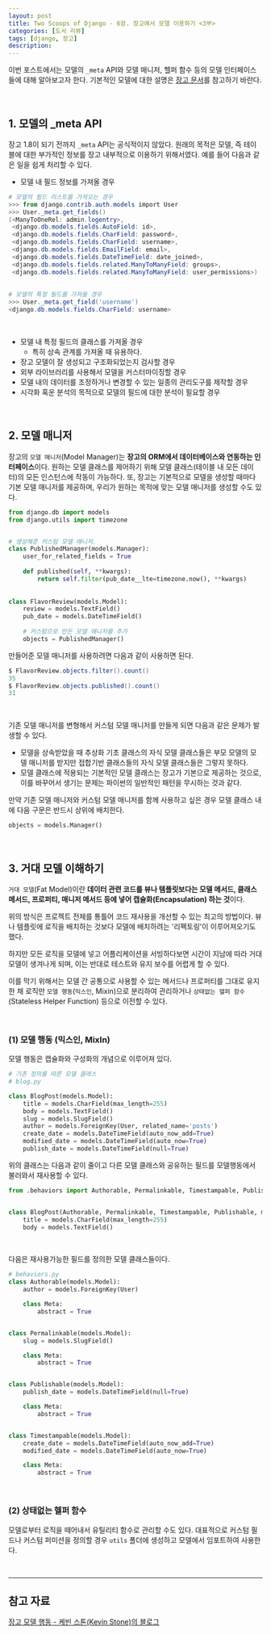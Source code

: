 ```yaml
---
layout: post
title: Two Scoops of Django - 6장. 장고에서 모델 이용하기 <3부>
categories: [도서 리뷰]
tags: [django, 장고]
description: 
---
```


이번 포스트에서는 모델의 `_meta` API와 모델 매니저, 헬퍼 함수 등의 모델 인터페이스들에 대해 알아보고자 한다. 기본적인 모델에 대한 설명은 <a href="https://docs.djangoproject.com/en/1.11/topics/db/models/" target="_blank">장고 문서</a>를 참고하기 바란다.

<br>

## 1. 모델의 _meta API

장고 1.8이 되기 전까지 `_meta` API는 공식적이지 않았다. 원래의 목적은 모델, 즉 테이블에 대한 부가적인 정보를 장고 내부적으로 이용하기 위해서였다. 예를 들어 다음과 같은 일을 쉽게 처리할 수 있다.

- 모델 내 필드 정보를 가져올 경우

```powershell
# 모델의 필드 리스트를 가져오는 경우
>>> from django.contrib.auth.models import User
>>> User._meta.get_fields()
(<ManyToOneRel: admin.logentry>,
 <django.db.models.fields.AutoField: id>,
 <django.db.models.fields.CharField: password>,
 <django.db.models.fields.CharField: username>,
 <django.db.models.fields.EmailField: email>,
 <django.db.models.fields.DateTimeField: date_joined>,
 <django.db.models.fields.related.ManyToManyField: groups>,
 <django.db.models.fields.related.ManyToManyField: user_permissions>)
 
 
# 모델의 특정 필드를 가져올 경우
>>> User._meta.get_field('username')
<django.db.models.fields.CharField: username>
```

<br>

- 모델 내 특정 필드의 클래스를 가져올 경우
	- 특히 상속 관계를 가져올 때 유용하다. 
-  장고 모델이 잘 생성되고 구조화되었는지 검사할 경우
- 외부 라이브러리를 사용해서 모델을 커스터마이징할 경우
- 모델 내의 데이터를 조정하거나 변경할 수 있는 일종의 관리도구를 제작할 경우
- 시각화 혹운 분석의 목적으로 모델의 필드에 대한 분석이 필요할 경우


<br>

## 2. 모델 매니저

장고의 `모델 매니저`(Model Manager)는 **장고의 ORM에서 데이터베이스와 연동하는 인터페이스**이다. 원하는 모델 클래스를 제어하기 위해 모델 클래스(테이블 내 모든 데이터)의 모든 인스턴스에 작동이 가능하다. 또, 장고는 기본적으로 모델을 생성할 때마다 기본 모델 매니저를 제공하며, 우리가 원하는 목적에 맞는 모델 매니저를 생성할 수도 있다. 

```python
from django.db import models
from django.utils import timezone


# 생성해준 커스텀 모델 매니저.
class PublishedManager(models.Manager):
    user_for_related_fields = True
    
    def published(self, **kwargs):
        return self.filter(pub_date__lte=timezone.now(), **kwargs)
    
    
class FlavorReview(models.Model):
    review = models.TextField()
    pub_date = models.DateTimeField()
    
    # 커스텀으로 만든 모델 매니저를 추가
    objects = PublishedManager()
```

만들어준 모델 매니저를 사용하려면 다음과 같이 사용하면 된다.

```powershell
$ FlavorReview.objects.filter().count()
35
$ FlavorReview.objects.published().count()
31
```

<br>

기존 모델 매니저를 변형해서 커스텀 모델 매니저를 만들게 되면 다음과 같은 문제가 발생할 수 있다.

- 모델을 상속받았을 때 추상화 기초 클래스의 자식 모델 클래스들은 부모 모델의 모델 매니저를 받지만 접합기반 클래스들의 자식 모델 클래스들은 그렇지 못하다.
- 모델 클래스에 적용되는 기본적인 모델 클래스는 장고가 기본으로 제공하는 것으로, 이를 바꾸어서 생기는 문제는 파이썬의 일반적인 패턴을 무시하는 것과 같다.

만약 기존 모델 매니저와 커스텀 모델 매니저를 함께 사용하고 싶은 경우 모델 클래스 내에 다음 구문은 반드시 상위에 배치한다.

```python
objects = models.Manager()
```

<br>

## 3. 거대 모델 이해하기

`거대 모델`(Fat Model)이란 **데이터 관련 코드를 뷰나 템플릿보다는 모델 메서드, 클래스 메서드, 프로퍼티, 매니저 메서드 등에 넣어 캡슐화(Encapsulation) 하는 것**이다. 

위의 방식은 프로젝트 전체를 통틀어 코드 재사용을 개선할 수 있는 최고의 방법이다. 뷰나 템플릿에 로직을 배치하는 것보다 모델에 배치하려는 '리펙토링'이 이루어져오기도 했다. 

하지만 모든 로직을 모델에 넣고 어플리케이션을 서빙하다보면 시간이 지남에 따라 거대 모델이 생겨나게 되며, 이는 반대로 테스트와 유지 보수를 어렵게 할 수 있다. 

이를 막기 위해서는 모델 간 공통으로 사용할 수 있는 메서드나 프로퍼티를 그대로 유지한 채 로직만 `모델 행동`(`믹스인`, Mixin)으로 분리하여 관리하거나 `상태없는 헬퍼 함수`(Stateless Helper Function) 등으로 이전할 수 있다. 

<br>

### (1) 모델 행동 (믹스인, MixIn)

모델 행동은 캡슐화와 구성화의 개념으로 이루어져 있다.

```python
# 기존 정의를 따른 모델 클래스
# blog.py

class BlogPost(models.Model):
    title = models.CharField(max_length=255)
    body = models.TextField()
    slug = models.SlugField()
    author = models.ForeignKey(User, related_name='posts')
    create_date = models.DateTimeField(auto_now_add=True)
    modified_date = models.DateTimeField(auto_now=True)
    publish_date = models.DateTimeField(null=True)
```

위의 클래스는 다음과 같이 줄이고 다른 모델 클래스와 공유하는 필드를 모델행동에서 불러와서 재사용할 수 있다. 

```python
from .behaviors import Authorable, Permalinkable, Timestampable, Publishable


class BlogPost(Authorable, Permalinkable, Timestampable, Publishable, models.Model):
    title = models.CharField(max_length=255)
    body = models.TextField()
```

<br>

다음은 재사용가능한 필드를 정의한 모델 클래스들이다. 

```python
# behaviors.py
class Authorable(models.Model):
    author = models.ForeignKey(User)

    class Meta:
        abstract = True


class Permalinkable(models.Model):
    slug = models.SlugField()

    class Meta:
        abstract = True


class Publishable(models.Model):
    publish_date = models.DateTimeField(null=True)

    class Meta:
        abstract = True


class Timestampable(models.Model):
    create_date = models.DateTimeField(auto_now_add=True)
    modified_date = models.DateTimeField(auto_now=True)

    class Meta:
        abstract = True
```

<br>

### (2) 상태없는 헬퍼 함수

모델로부터 로직을 떼어내서 유틸리티 함수로 관리할 수도 있다. 대표적으로 커스텀 필드나 커스텀 퍼미션을 정의할 경우 `utils` 폴더에 생성하고 모델에서 임포트하여 사용한다. 

<br>

---

## 참고 자료

<a href="http://blog.kevinastone.com/django-model-behaviors.html" target="_blank">장고 모델 행동 - 케빈 스톤(Kevin Stone)의 블로그</a>

